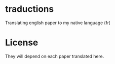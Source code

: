 # traductions
Translating english paper to my native language (fr)

# License

They will depend on each paper translated here.
